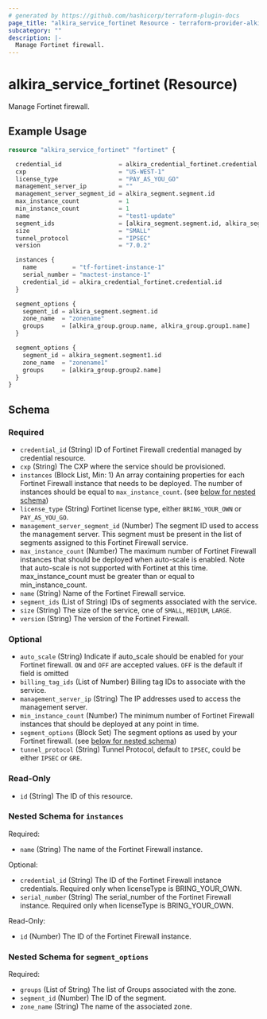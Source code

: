 ```yaml
---
# generated by https://github.com/hashicorp/terraform-plugin-docs
page_title: "alkira_service_fortinet Resource - terraform-provider-alkira"
subcategory: ""
description: |-
  Manage Fortinet firewall.
---
```


# alkira_service_fortinet (Resource)

Manage Fortinet firewall.

## Example Usage

```terraform
resource "alkira_service_fortinet" "fortinet" {

  credential_id                = alkira_credential_fortinet.credential.id
  cxp                          = "US-WEST-1"
  license_type                 = "PAY_AS_YOU_GO"
  management_server_ip         = ""
  management_server_segment_id = alkira_segment.segment.id
  max_instance_count           = 1
  min_instance_count           = 1
  name                         = "test1-update"
  segment_ids                  = [alkira_segment.segment.id, alkira_segment.segment1.id]
  size                         = "SMALL"
  tunnel_protocol              = "IPSEC"
  version                      = "7.0.2"

  instances {
    name          = "tf-fortinet-instance-1"
    serial_number = "mactest-instance-1"
    credential_id = alkira_credential_fortinet.credential.id
  }

  segment_options {
    segment_id = alkira_segment.segment.id
    zone_name  = "zonename"
    groups     = [alkira_group.group.name, alkira_group.group1.name]
  }

  segment_options {
    segment_id = alkira_segment.segment1.id
    zone_name  = "zonename1"
    groups     = [alkira_group.group2.name]
  }
}
```

<!-- schema generated by tfplugindocs -->
## Schema

### Required

- `credential_id` (String) ID of Fortinet Firewall credential managed by credential resource.
- `cxp` (String) The CXP where the service should be provisioned.
- `instances` (Block List, Min: 1) An array containing properties for each Fortinet Firewall instance that needs to be deployed. The number of instances should be equal to `max_instance_count`. (see [below for nested schema](#nestedblock--instances))
- `license_type` (String) Fortinet license type, either `BRING_YOUR_OWN` or `PAY_AS_YOU_GO`.
- `management_server_segment_id` (Number) The segment ID used to access the management server. This segment must be present in the list of segments assigned to this Fortinet Firewall service.
- `max_instance_count` (Number) The maximum number of Fortinet Firewall instances that should be deployed when auto-scale is enabled. Note that auto-scale is not supported with Fortinet at this time. max_instance_count must be greater than or equal to min_instance_count.
- `name` (String) Name of the Fortinet Firewall service.
- `segment_ids` (List of String) IDs of segments associated with the service.
- `size` (String) The size of the service, one of `SMALL`, `MEDIUM`, `LARGE`.
- `version` (String) The version of the Fortinet Firewall.

### Optional

- `auto_scale` (String) Indicate if auto_scale should be enabled for your Fortinet firewall. `ON` and `OFF` are accepted values. `OFF` is the default if field is omitted
- `billing_tag_ids` (List of Number) Billing tag IDs to associate with the service.
- `management_server_ip` (String) The IP addresses used to access the management server.
- `min_instance_count` (Number) The minimum number of Fortinet Firewall instances that should be  deployed at any point in time.
- `segment_options` (Block Set) The segment options as used by your Fortinet firewall. (see [below for nested schema](#nestedblock--segment_options))
- `tunnel_protocol` (String) Tunnel Protocol, default to `IPSEC`, could be either `IPSEC` or `GRE`.

### Read-Only

- `id` (String) The ID of this resource.

<a id="nestedblock--instances"></a>
### Nested Schema for `instances`

Required:

- `name` (String) The name of the Fortinet Firewall instance.

Optional:

- `credential_id` (String) The ID of the Fortinet Firewall instance credentials. Required only when licenseType is BRING_YOUR_OWN.
- `serial_number` (String) The serial_number of the Fortinet Firewall instance. Required only when licenseType is BRING_YOUR_OWN.

Read-Only:

- `id` (Number) The ID of the Fortinet Firewall instance.


<a id="nestedblock--segment_options"></a>
### Nested Schema for `segment_options`

Required:

- `groups` (List of String) The list of Groups associated with the zone.
- `segment_id` (Number) The ID of the segment.
- `zone_name` (String) The name of the associated zone.


